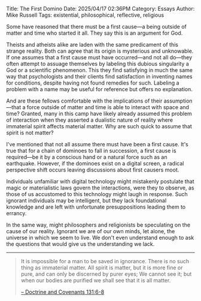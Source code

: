 Title: The First Domino
Date: 2025/04/17 02:36PM
Category: Essays
Author: Mike Russell
Tags: existential, philosophical, reflective, religious

Some have reasoned that there must be a first cause—a being outside of matter and time who started it all. They say this is an argument for God.

Theists and atheists alike are laden with the same predicament of this strange reality. Both can agree that its origin is mysterious and unknowable. If one assumes that a first cause must have occurred—and not all do—they often attempt to assuage themselves by labeling this dubious singularity a God or a scientific phenomenon. This they find satisfying in much the same way that psychologists and their clients find satisfaction in inventing names for conditions, despite having not found remedies for such. Labeling a problem with a name may be useful for reference but offers no explanation.

And are these fellows comfortable with the implications of their assumption—that a force outside of matter and time is able to interact with space and time? Granted, many in this camp have likely already assumed this problem of interaction when they asserted a dualistic nature of reality where immaterial spirit affects material matter. Why are such quick to assume that spirit is not matter?

I've mentioned that not all assume there must have been a first cause. It's true that for a chain of dominoes to fall in succession, a first cause is required—be it by a conscious hand or a natural force such as an earthquake. However, if the dominoes exist on a digital screen, a radical perspective shift occurs leaving discussions about first causers moot.

Individuals unfamiliar with digital technology might mistakenly postulate that magic or materialistic laws govern the interactions, were they to observe, as those of us accustomed to this technology might laugh in response. Such ignorant individuals may be intelligent, but they lack foundational knowledge and are left with unfortunate presuppositions leading them to errancy.

In the same way, might philosophers and religionists be speculating on the cause of our reality. Ignorant we are of our own minds, let alone, the universe in which we seem to live. We don't even understand enough to ask the questions that would give us the understanding we lack.

---

> It is impossible for a man to be saved in ignorance.
> There is no such thing as immaterial matter. All spirit is matter, but it is more fine or pure, and can only be discerned by purer eyes;
> We cannot see it; but when our bodies are purified we shall see that it is all matter.
> 
> <a class="float-right -mt-2 font-bold" href="https://www.churchofjesuschrist.org/study/scriptures/dc-testament/dc/131?lang=eng&id=p6-p8#p6" >– Doctrine and Covenants 131:6-8</a>
